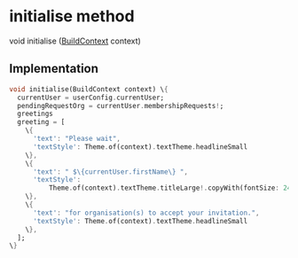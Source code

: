 


# initialise method








void initialise
([BuildContext](https:api.flutter.dev/flutter/widgets/BuildContext-class.html) context)








## Implementation

```dart
void initialise(BuildContext context) \{
  currentUser = userConfig.currentUser;
  pendingRequestOrg = currentUser.membershipRequests!;
  greetings
  greeting = [
    \{
      'text': "Please wait",
      'textStyle': Theme.of(context).textTheme.headlineSmall
    \},
    \{
      'text': " $\{currentUser.firstName\} ",
      'textStyle':
          Theme.of(context).textTheme.titleLarge!.copyWith(fontSize: 24)
    \},
    \{
      'text': "for organisation(s) to accept your invitation.",
      'textStyle': Theme.of(context).textTheme.headlineSmall
    \},
  ];
\}
```








